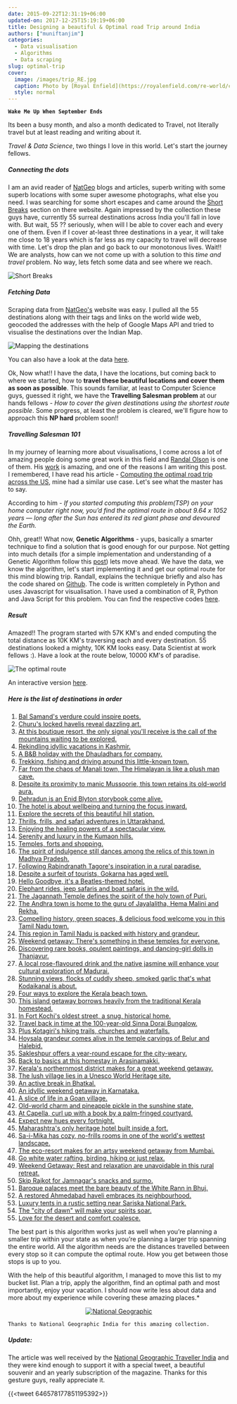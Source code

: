 ```yaml
---
date: 2015-09-22T12:31:19+06:00
updated-on: 2017-12-25T15:19:19+06:00
title: Designing a beautiful & Optimal road Trip around India
authors: ["muniftanjim"]
categories:
  - Data visualisation
  - Algorithms
  - Data scraping
slug: optimal-trip
cover:
  image: /images/trip_RE.jpg
  caption: Photo by [Royal Enfield](https://royalenfield.com/re-world/campaigns/trip) 
  style: normal
---
```



<i class='fa fa-music'></i> **`Wake Me Up When September Ends`** <i class='fa fa-music'></i>

Its been a busy month, and also a month dedicated to Travel, not literally travel but at least reading and writing about it.

*Travel & Data Science*, two things I love in this world. Let's start the journey fellows. 

##### Connecting the dots

I am an avid reader of [NatGeo](http://www.natgeotraveller.in/) blogs and articles, superb writing with some superb locations with some super awesome photographs, what else you need. I was searching for some short escapes and came around the [Short Breaks](http://www.natgeotraveller.in/magazine/section/short-breaks/) section on there website. Again impressed by the collection these guys have, currently 55 surreal destinations across India you'll fall in love with.  But wait, 55 ?? seriously, when will I be able to cover each and every one of them. Even if I cover at-least three destinations in a year, it will take me close to 18 years which is far less as my capacity to travel will decrease with time. Let's drop the plan and go back to our monotonous lives. Wait!! We are analysts, how can we not come up with a solution to this *time and travel* problem. No way, lets fetch some data and see where we reach.

![Short Breaks](http://i.imgur.com/vAnV0bn.jpg)

##### Fetching Data

Scraping data from [NatGeo's](http://www.natgeotraveller.in/) website was easy. I pulled all the 55 destinations along with their tags and links on the world wide web, geocoded the addresses with the help of Google Maps API and tried to visualise the destinations over the Indian Map. 


<img src="/images/mapping_destinations.png" title="Mapping the destinations" />

You can also have a look at the data [here](https://github.com/apoorv74/optimal-route/blob/master/pulled_data.csv). 

Ok, Now what!! I have the data, I have the locations, but coming back to where we started, how to **travel these beautiful locations and cover them as soon as possible**. This sounds familiar, at least to Computer Science guys, guessed it right, we have the **Travelling Salesman problem** at our hands fellows - *How to cover the given destinations using the shortest route possible*. Some progress, at least the problem is cleared, we'll figure how to approach this **NP hard** problem soon!!

##### Travelling Salesman 101

In my journey of learning more about visualisations, I come across a lot of amazing people doing some great work in this field and [Randal Olson](https://twitter.com/randal_olson) is one of them. His [work](http://www.randalolson.com/) is amazing, and one of the reasons I am writing this post. I remembered, I have read his article  - [Computing the optimal road trip across the US](http://www.randalolson.com/2015/03/08/computing-the-optimal-road-trip-across-the-u-s/), mine had a similar use case. Let's see what the master has to say. 

According to him - *If you started computing this problem(TSP) on your home computer right now, you’d find the optimal route in about 9.64 x 1052 years — long after the Sun has entered its red giant phase and devoured the Earth.*

Ohh, great!! What now, **Genetic Algorithms** - yups, basically a smarter technique to find a solution that is good enough for our purpose. Not getting into much details (for a simple implementation and understanding of a Genetic Algorithm follow this [post](http://www.r-bloggers.com/genetic-algorithms-a-simple-r-example/)) lets move ahead. We have the data, we know the algorithm, let's start implementing it and get our optimal route for this mind blowing trip. Randall, explains the technique briefly and also has the code shared on [Github](https://github.com/rhiever/Data-Analysis-and-Machine-Learning-Projects/tree/master/optimal-road-trip). The code is written completely in Python and uses Javascript for visualisation. I have used a combination of R, Python and Java Script for this problem. You can find the respective codes [here](https://github.com/apoorv74/optimal-route/tree/master/code).

##### Result

Amazed!! The program started with 57K KM's and ended computing the total distance as 10K KM's traversing each and every destination. 55 destinations looked a mighty, 10K KM looks easy. Data Scientist at work fellows :).  Have a look at the route below, 10000 KM's of paradise.

<img src="/images/the-optimal-route.png" title="The optimal route" />

An interactive version [here](https://rawgit.com/apoorv74/apoorv74.github.io/master/major-landmarks.html).

##### Here is the list of destinations in order

1. [Bal Samand's verdure could inspire poets.](http://www.natgeotraveller.in/magazine/month/february-2015/bal-samand/)
2. [Churu's locked havelis reveal dazzling art.](http://www.natgeotraveller.in/magazine/month/january-2014/mansions-and-markets-36/)
3. [At this boutique resort, the only signal you'll receive is the call of the mountains waiting to be explored.](http://www.natgeotraveller.in/magazine/month/september-2015/the-villa-himalaya-jammu-kashmir/)
4. [Rekindling idyllic vacations in Kashmir.](http://www.natgeotraveller.in/magazine/month/may-2015/gulmarg/)
5. [A B&B holiday with the Dhauladhars for company.](http://www.natgeotraveller.in/magazine/month/march-2015/stay-mirage/)
6. [Trekking, fishing and driving around this little-known town.](http://www.natgeotraveller.in/magazine/month/march-2015/barot/)
7. [Far from the chaos of Manali town, The Himalayan is like a plush man cave.](http://www.natgeotraveller.in/magazine/month/september-2014/mountain-manor--the-himalayan-in-manali-355/)
8. [Despite its proximity to manic Mussoorie, this town retains its old-world aura.](http://www.natgeotraveller.in/magazine/month/july-2015/weekend-getaway-head-to-landour-ruskin-bonds-hometown/)
9. [Dehradun is an Enid Blyton storybook come alive.](http://www.natgeotraveller.in/magazine/month/april-2015/doon-valleys-hidden-delights/)
10. [The hotel is about wellbeing and turning the focus inward.](http://www.natgeotraveller.in/magazine/month/september-2015/ananda-in-the-himalayas-uttarakhand/)
11. [Explore the secrets of this beautiful hill station.](http://www.natgeotraveller.in/magazine/month/november-2014/garhwalis-ghosts-live-in-harmony-in-lansdowne/)
12. [Thrills, frills, and safari adventures in Uttarakhand.](http://www.natgeotraveller.in/magazine/month/july-2015/jims-jungle-retreat-corbett-national-park/)
13. [Enjoying the healing powers of a spectacular view.](http://www.natgeotraveller.in/magazine/month/august-2015/itmenaan-estate-uttarakhand/)
14. [Serenity and luxury in the Kumaon hills.](http://www.natgeotraveller.in/magazine/month/june-2015/te-aroha/)
15. [Temples, forts and shopping.](http://www.natgeotraveller.in/magazine/month/august-2013/short-break-gwalior/)
16. [The spirit of indulgence still dances among the relics of this town in Madhya Pradesh.](http://www.natgeotraveller.in/magazine/month/december-2014/cycle-through-ruins-of-the-empires-in-mandu/)
17. [Following Rabindranath Tagore's inspiration in a rural paradise.](http://www.natgeotraveller.in/magazine/month/june-2014/shantiniketan-by-the-book-307/)
18. [Despite a surfeit of tourists, Gokarna has aged well.](http://www.natgeotraveller.in/magazine/month/may-2014/beach-mantra-120/)
19. [Hello Goodbye, it's a Beatles-themed hotel.](http://www.natgeotraveller.in/magazine/month/june-2015/revolver/)
20. [Elephant rides, jeep safaris and boat safaris in the wild.](http://www.natgeotraveller.in/magazine/month/october-2012/the-wild-way/)
21. [The Jagannath Temple defines the spirit of the holy town of Puri.](http://www.natgeotraveller.in/magazine/month/april-2014/juggernautjourney-164/)
22. [The Andhra town is home to the guru of Jayalalitha, Hema Malini and Rekha.](http://www.natgeotraveller.in/magazine/month/february-2013/dance-trail-exploring-classical-art-and-culture-in-kuchipudi/)
23. [Compelling history, green spaces, & delicious food welcome you in this Tamil Nadu town.](http://www.natgeotraveller.in/magazine/month/january-2015/vellore/)
24. [This region in Tamil Nadu is packed with history and grandeur.](http://www.natgeotraveller.in/magazine/month/january-2013/chettinad-short-breaks/)
25. [Weekend getaway: There's something in these temples for everyone.](http://www.natgeotraveller.in/magazine/month/february-2015/kumbakonam/)
26. [Discovering rare books, opulent paintings, and dancing-girl dolls in Thanjavur.](http://www.natgeotraveller.in/magazine/month/august-2014/in-the-shadow-of-the-temple-276/)
27. [A local rose-flavoured drink and the native jasmine will enhance your cultural exploration of Madurai.](http://www.natgeotraveller.in/magazine/month/october-2014/guided-by-the-goddess-four-ways-to-explore-madurai/)
28. [Stunning views, flocks of cuddly sheep, smoked garlic that's what Kodaikanal is about.](http://www.natgeotraveller.in/magazine/month/july-2014/the-joy-of-small-things-254/)
29. [Four ways to explore the Kerala beach town.](http://www.natgeotraveller.in/magazine/month/june-2015/kovalam/)
30. [This island getaway borrows heavily from the traditional Kerala homestead.](http://www.natgeotraveller.in/magazine/month/january-2014/soma-kerala-palace-kochi/)
31. [In Fort Kochi's oldest street, a snug, historical home.](http://www.natgeotraveller.in/magazine/month/july-2015/waltons-homestay-fort-kochi/)
32. [Travel back in time at the 100-year-old Sinna Dorai Bungalow.](http://www.natgeotraveller.in/magazine/month/august-2013/short-break-sinna-dorai/)
33. [Plus Kotagiri's hiking trails, churches and waterfalls.](http://www.natgeotraveller.in/magazine/month/october-2013/explore-the-nilgiris-through-ootys-botanical-gardens-and-tea-estates/)
34. [Hoysala grandeur comes alive in the temple carvings of Belur and Halebid.](http://www.natgeotraveller.in/magazine/month/february-2014/chronicles-in-stone-148/)
35. [Sakleshpur offers a year-round escape for the city-weary.](http://www.natgeotraveller.in/magazine/month/august-2013/hillside-haven/)
36. [Back to basics at this homestay in Arasinamakki.](http://www.natgeotraveller.in/magazine/month/august-2012/stream-of-joy/)
37. [Kerala's northernmost district makes for a great weekend getaway.](http://www.natgeotraveller.in/magazine/month/march-2013/unseen-sands/)
38. [The lush village lies in a Unesco World Heritage site.](http://www.natgeotraveller.in/magazine/month/october-2012/agumbe-rainforest-karnataka-western-ghats/)
39. [An active break in Bhatkal.](http://www.natgeotraveller.in/magazine/month/august-2015/forest-trails-temple-ruins-and-luscious-mangalorean-food-in-coastal-karnataka/)
40. [An idyllic weekend getaway in Karnataka.](http://www.natgeotraveller.in/magazine/month/june-2013/honnemaradu/)
41. [A slice of life in a Goan village.](http://www.natgeotraveller.in/magazine/month/july-2013/only-olive/)
42. [Old-world charm and pineapple pickle in the sunshine state.](http://www.natgeotraveller.in/magazine/month/may-2015/goan-reverie/)
43. [At Capella, curl up with a book by a palm-fringed courtyard.](http://www.natgeotraveller.in/magazine/month/december-2014/browsers-nook/)
44. [Expect new hues every fortnight.](http://www.natgeotraveller.in/magazine/month/july-2012/monsoon-flower-fiesta-your-complete-guide-to-exploring-the-kaas-plateau/)
45. [Maharashtra's only heritage hotel built inside a fort.](http://www.natgeotraveller.in/magazine/month/june-2013/time-travelling-while-staying-at-fort-jadhavgadh/)
46. [Sa-i-Mika has cozy, no-frills rooms in one of the world's wettest landscape.](http://www.natgeotraveller.in/magazine/month/august-2013/rustic-in-the-rain/)
47. [The eco-resort makes for an artsy weekend getaway from Mumbai.](http://www.natgeotraveller.in/magazine/month/july-2013/avanti-kalagram-maharashtra/)
48. [Go white water rafting, birding, hiking or just relax.](http://www.natgeotraveller.in/magazine/month/november-2013/monsoon-getaway-explore-the-natural-beauty-of-mulshi-lake-near-pune/)
49. [Weekend Getaway: Rest and relaxation are unavoidable in this rural retreat.](http://www.natgeotraveller.in/magazine/month/january-2013/hidden-village/)
50. [Skip Rajkot for Jamnagar's snacks and surmo.](http://www.natgeotraveller.in/magazine/month/march-2014/small-city-big-prize-85/)
51. [Baroque palaces meet the bare beauty of the White Rann in Bhuj.](http://www.natgeotraveller.in/magazine/month/september-2014/across-the-salt-desert-354/)
52. [A restored Ahmedabad haveli embraces its neighbourhood.](http://www.natgeotraveller.in/magazine/month/april-2015/french-haveli/)
53. [Luxury tents in a rustic setting near Sariska National Park.](http://www.natgeotraveller.in/magazine/month/march-2015/vanaashrya/)
54. [The "city of dawn" will make your spirits soar.](http://www.natgeotraveller.in/magazine/month/may-2015/regal-romance/)
55. [Love for the desert and comfort coalesce.](http://www.natgeotraveller.in/magazine/month/august-2015/suryagarh-rajasthan/)
 
The best part is this algorithm works just as well when you’re planning a smaller trip within your state as when you’re planning a larger trip spanning the entire world. All the algorithm needs are the distances travelled between every stop so it can compute the optimal route. How you get between those stops is up to you.

With the help of this beautiful algorithm, I managed to move this list to my bucket list. Plan a trip, apply the algorithm, find an optimal path and most importantly, enjoy your vacation. I should now write less about data and more about my experience while covering these amazing places.*



<center><a href="http://www.natgeotraveller.in/" target="_blank"><img src="http://media.natgeotraveller.in/wp-content/themes/natgeo-theme/images/logo.jpg" title="National Geographic" /></a></center>

`Thanks to National Geographic India for this amazing collection.`

##### Update: 
The article was well received by the [National Geographic Traveller India](http://www.natgeotraveller.in/) and they were kind enough to support it with a special tweet, a beautiful souvenir and an yearly subscription of the magazine. Thanks for this gesture guys, really appreciate it. 

{{<tweet 646578177851195392>}}


